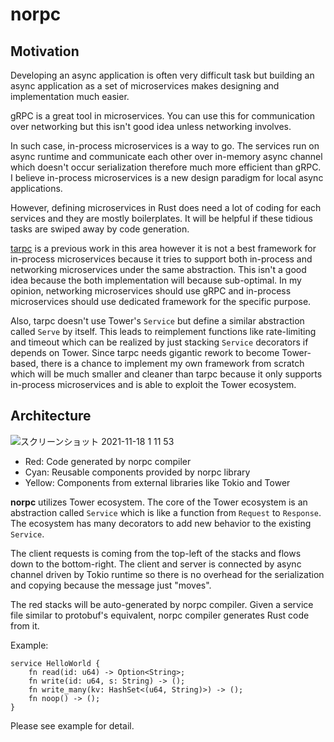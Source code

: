 # norpc

## Motivation

Developing an async application is often very difficult task but
building an async application as a set of microservices makes designing and implementation much easier.

gRPC is a great tool in microservices. You can use this for communication over networking but this isn't good idea unless networking involves.

In such case, in-process microservices is a way to go. The services run on async runtime and communicate each other over in-memory async channel which doesn't occur serialization therefore much more efficient than gRPC.
I believe in-process microservices is a new design paradigm for local async applications.

However, defining microservices in Rust does need a lot of coding for each services and they are mostly boilerplates. It will be helpful if these tidious tasks are swiped away by code generation.

[tarpc](https://github.com/google/tarpc) is a previous work in this area however it is not a best framework for in-process microservices because it tries to support both in-process and networking microservices under the same abstraction. This isn't a good idea because the both implementation will because sub-optimal. In my opinion, networking microservices should use gRPC and in-process microservices should use dedicated framework for the specific purpose.

Also, tarpc doesn't use Tower's `Service` but define a similar abstraction called `Serve` by itself. This leads to reimplement functions like rate-limiting and timeout which can be realized by just stacking `Service` decorators if depends on Tower. Since tarpc needs gigantic rework to become Tower-based, there is a chance to implement my own framework from scratch which will be much smaller and cleaner than tarpc because it only supports in-process microservices and is able to exploit the Tower ecosystem.

## Architecture

![スクリーンショット 2021-11-18 1 11 53](https://user-images.githubusercontent.com/785824/142237795-1c32aeba-428c-4c0c-b9ea-125580c0b178.png)

- Red: Code generated by norpc compiler
- Cyan: Reusable components provided by norpc library
- Yellow: Components from external libraries like Tokio and Tower

**norpc** utilizes Tower ecosystem.
The core of the Tower ecosystem is an abstraction called `Service` which is like a function from `Request` to `Response`.
The ecosystem has many decorators to add new behavior to the existing `Service`.

The client requests is coming from the top-left of the stacks and flows down to the bottom-right.
The client and server is connected by async channel driven by Tokio runtime so there is no overhead for the serialization
and copying because the message just "moves".

The red stacks will be auto-generated by norpc compiler.
Given a service file similar to protobuf's equivalent, norpc compiler generates Rust code from it.

Example:

```
service HelloWorld {
	fn read(id: u64) -> Option<String>;
	fn write(id: u64, s: String) -> ();
	fn write_many(kv: HashSet<(u64, String)>) -> ();
	fn noop() -> ();
}
```

Please see example for detail.